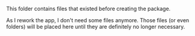 This folder contains files that existed before creating the package.

As I rework the app, I don't need some files anymore. Those files (or even folders) will be placed here until they are definitely no longer necessary.